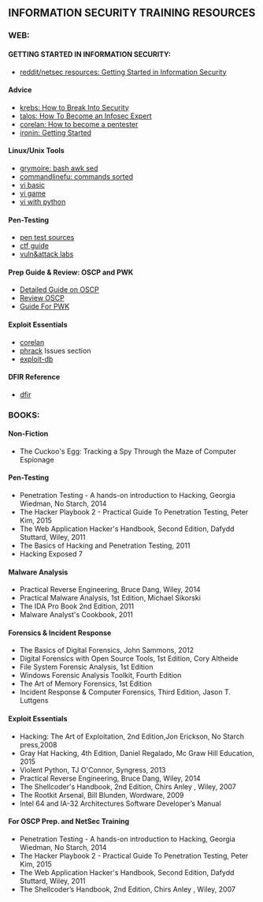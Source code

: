 ## INFORMATION SECURITY TRAINING RESOURCES
### WEB:
#### GETTING STARTED IN INFORMATION SECURITY:
- [reddit/netsec resources: Getting Started in Information Security](https://www.reddit.com/r/netsec/wiki/start)

#### Advice
- [krebs: How to Break Into Security](https://krebsonsecurity.com/2012/06/how-to-break-into-security-ptacek-edition/)
- [talos: How To Become an Infosec Expert](http://blog.talosintelligence.com/2013/01/how-to-become-infosec-expert-part-i.html?m=1)
- [corelan: How to become a pentester](https://www.corelan.be/index.php/2015/10/13/how-to-become-a-pentester/)
- [ironin: Getting Started](http://ir0nin.com/)

#### Linux/Unix Tools
- [grymoire: bash awk sed](http://www.grymoire.com/Unix/index.html)
- [commandlinefu: commands sorted](http://www.commandlinefu.com/commands/browse/sort-by-votes)
- [vi basic](http://www.cs.colostate.edu/helpdocs/vi.html)
- [vi game](https://vim-adventures.com/)
- [vi with python](https://realpython.com/vim-and-python-a-match-made-in-heaven/)

#### Pen-Testing
- [pen test sources](https://github.com/enaqx/awesome-pentest/blob/master/README.md)
- [ctf guide](https://trailofbits.github.io/ctf/)
- [vuln&attack labs](http://www.cis.syr.edu/~wedu/seed/all_labs.html)

#### Prep Guide & Review: OSCP and PWK
- [Detailed Guide on OSCP](http://niiconsulting.com/checkmate/2017/06/a-detail-guide-on-oscp-preparation-from-newbie-to-oscp/)
- [Review OSCP](https://tulpa-security.com/2016/09/11/review-oscp-and-pwk/)
- [Guide For PWK](https://tulpa-security.com/2016/09/19/prep-guide-for-offsecs-pwk/)

#### Exploit Essentials
- [corelan](https://www.corelan.be/)
- [phrack](http://www.phrack.org/) Issues section
- [exploit-db](http://www.exploit-db.com/papers/)

#### DFIR Reference
- [dfir](https://github.com/mgoffin/dfir_reference)

### BOOKS:
#### Non-Fiction
- The Cuckoo's Egg: Tracking a Spy Through the Maze of Computer Espionage
#### Pen-Testing
- Penetration Testing - A hands-on introduction to Hacking, Georgia Wiedman, No Starch, 2014
- The Hacker Playbook 2 - Practical Guide To Penetration Testing, Peter Kim, 2015
- The Web Application Hacker's Handbook, Second Edition, Dafydd Stuttard, Wiley,   2011
- The Basics of Hacking and Penetration Testing, 2011
- Hacking Exposed 7
#### Malware Analysis
- Practical Reverse Engineering, Bruce Dang, Wiley, 2014
- Practical Malware Analysis, 1st Edition, Michael Sikorski
- The IDA Pro Book 2nd Edition, 2011
- Malware Analyst's Cookbook, 2011
#### Forensics & Incident Response
- The Basics of Digital Forensics, John Sammons, 2012
- Digital Forensics with Open Source Tools, 1st Edition, Cory Altheide
- File System Forensic Analysis, 1st Edition
- Windows Forensic Analysis Toolkit, Fourth Edition
- The Art of Memory Forensics, 1st Edition
- Incident Response & Computer Forensics, Third Edition, Jason T. Luttgens
#### Exploit Essentials
- Hacking: The Art of Exploitation, 2nd Edition,Jon Erickson, No Starch press,2008
- Gray Hat Hacking, 4th Edition, Daniel Regalado,  Mc Graw Hill Education, 2015
- Violent Python, TJ O'Connor, Syngress, 2013
- Practical Reverse Engineering, Bruce Dang, Wiley, 2014
- The Shellcoder's Handbook, 2nd Edition, Chirs Anley , Wiley, 2007
- The Rootkit Arsenal, Bill Blunden, Wordware, 2009
- Intel 64 and IA-32 Architectures Software Developer’s Manual
#### For OSCP Prep. and NetSec Training
- Penetration Testing - A hands-on introduction to Hacking, Georgia Wiedman, No Starch, 2014
- The Hacker Playbook 2 - Practical Guide To Penetration Testing, Peter Kim, 2015
- The Web Application Hacker's Handbook, Second Edition, Dafydd Stuttard, Wiley,   2011
- The Shellcoder’s Handbook, 2nd Edition, Chirs Anley , Wiley, 2007
